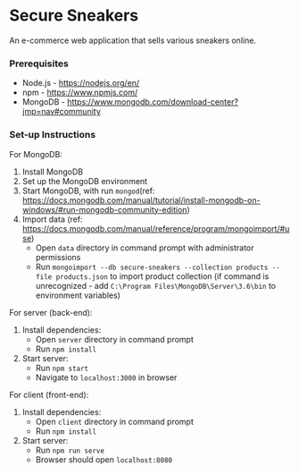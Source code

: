 # Secure Sneakers
An e-commerce web application that sells various sneakers online.

### Prerequisites
* Node.js - https://nodejs.org/en/
* npm - https://www.npmjs.com/
* MongoDB - https://www.mongodb.com/download-center?jmp=nav#community

### Set-up Instructions
For MongoDB:
1. Install MongoDB
2. Set up the MongoDB environment
3. Start MongoDB, with run `mongod`(ref: https://docs.mongodb.com/manual/tutorial/install-mongodb-on-windows/#run-mongodb-community-edition)
4. Import data (ref: https://docs.mongodb.com/manual/reference/program/mongoimport/#use)
      * Open `data` directory in command prompt with administrator permissions
      * Run `mongoimport --db secure-sneakers --collection products --file products.json` to import product collection (if command is unrecognized - add `C:\Program Files\MongoDB\Server\3.6\bin` to environment variables)


For server (back-end):
1. Install dependencies:
    * Open `server` directory in command prompt
    * Run `npm install`
2. Start server:
    * Run `npm start`
    * Navigate to `localhost:3000` in browser

For client (front-end):
1. Install dependencies:
    * Open `client` directory in command prompt
    * Run `npm install`
2. Start server:
    * Run `npm run serve`
    * Browser should open `localhost:8080`
